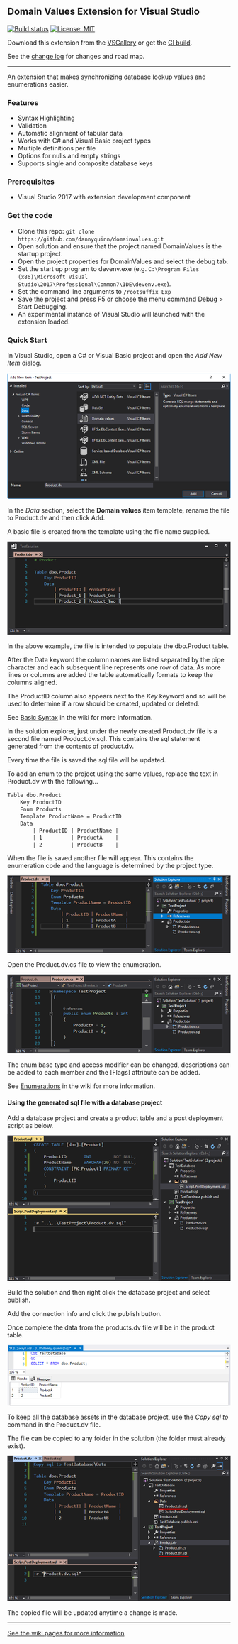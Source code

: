 ## Domain Values Extension for Visual Studio

[![Build status](https://ci.appveyor.com/api/projects/status/uobgrdh8dkaolofn?svg=true)](https://ci.appveyor.com/project/dannyquinn/domainvalues)
[![License: MIT](https://img.shields.io/badge/License-MIT-blue.svg)](LICENSE.txt)


Download this extension from the [VSGallery](https://marketplace.visualstudio.com/items?itemName=DannyQuinn.DomainValues) or get the [CI build](http://vsixgallery.com/author/danny%20quinn).

See the [change log](CHANGELOG.md) for changes and road map.

--------------------------------------------

An extension that makes synchronizing database lookup values and enumerations easier.

### Features

- Syntax Highlighting
- Validation
- Automatic alignment of tabular data
- Works with C# and Visual Basic project types
- Multiple definitions per file 
- Options for nulls and empty strings
- Supports single and composite database keys


### Prerequisites

- Visual Studio 2017 with extension development component

### Get the code

- Clone this repo: `git clone https://github.com/dannyquinn/domainvalues.git`
- Open solution and ensure that the project named DomainValues is the startup project.
- Open the project properties for DomainValues and select the debug tab.
- Set the start up program to devenv.exe (e.g. `C:\Program Files (x86)\Microsoft Visual Studio\2017\Professional\Common7\IDE\devenv.exe`).
- Set the command line arguments to `/rootsuffix Exp`
- Save the project and press F5 or choose the menu command Debug > Start Debugging.
- An experimental instance of Visual Studio will launched with the extension loaded.

### Quick Start 

In Visual Studio, open a C# or Visual Basic project and open the *Add New Item* dialog.

![Dialog](Images/Dialog.png)

In the *Data* section, select the **Domain values** item template, rename the file to Product.dv and then click Add.

A basic file is created from the template using the file name supplied.

![Editor1](Images/Editor1.png)

In the above example, the file is intended to populate the dbo.Product table.  

After the Data keyword the column names are listed separated by the pipe character and each subsequent line represents one row of data.  As more lines or columns are added the table automatically formats to keep the columns aligned.

The ProductID column also appears next to the *Key* keyword and so will be used to determine if a row should be created, updated or deleted.

See [Basic Syntax](https://github.com/dannyquinn/domainvalues/wiki/Basic-Syntax) in the wiki for more information.

In the solution explorer, just under the newly created Product.dv file is a second file named Product.dv.sql.  This contains the sql statement generated from the contents of product.dv.  

Every time the file is saved the sql file will be updated.  

To add an enum to the project using the same values, replace the text in Product.dv with the following...

```
Table dbo.Product
    Key ProductID 
    Enum Products 
    Template ProductName = ProductID 
    Data 
        | ProductID | ProductName |
        | 1         | ProductA    |
        | 2         | ProductB    |
```

When the file is saved another file will appear.  This contains the enumeration code and the language is determined by the project type.  

![Editor2](Images/Editor2.png)

Open the Product.dv.cs file to view the enumeration.

![Editor3](Images/Editor3.png)

The enum base type and access modifier can be changed, descriptions can be added to each member and the [Flags] attribute can be added.  

See [Enumerations](https://github.com/dannyquinn/domainvalues/wiki/Enumerations) in the wiki for more information.

#### Using the generated sql file with a database project

Add a database project and create a product table and a post deployment script as below.

![Editor4](Images/Editor4.png)

Build the solution and then right click the database project and select publish.  

Add the connection info and click the publish button.

Once complete the data from the products.dv file will be in the product table.

![SQl1](Images/sql1.png)

To keep all the database assets in the database project, use the *Copy sql to* command in the Product.dv file.  

The file can be copied to any folder in the solution (the folder must already exist).  

![Editor5](Images/Editor5.png)

The copied file will be updated anytime a change is made.

----------------------------------------

[See the wiki pages for more information](https://github.com/dannyquinn/domainvalues/wiki)
